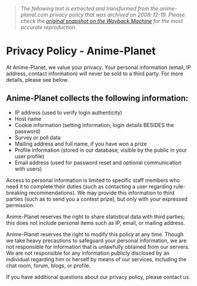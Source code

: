 > *The following text is extracted and transformed from the anime-planet.com privacy policy that was archived on 2008-12-19. Please check the [original snapshot on the Wayback Machine](https://web.archive.org/web/20081219093948id_/http%3A//www.anime-planet.com/privacypolicy.php) for the most accurate reproduction.*

# Privacy Policy - Anime-Planet

At Anime-Planet, we value your privacy. Your personal information (email, IP address, contact information) will never be sold to a third party. For more details, please see below.

## Anime-Planet collects the following information:

  * IP address (used to verify login authenticity)
  * Host name
  * Cookie information (setting information, login details BESIDES the password)
  * Survey or poll data
  * Mailing address and full name, if you have won a prize
  * Profile information (stored in our database; visible by the public in your user profile)
  * Email address (used for password reset and optional communication with users)



Access to personal information is limited to specific staff members who need it to complete their duties (such as contacting a user regarding rule-breaking recommendations). We may provide this information to third parties (such as to send you a contest prize), but only with your expressed permission.

Anime-Planet reserves the right to share statistical data with third parties; this does not include personal items such as IP, email, or mailing address. 

Anime-Planet reserves the right to modify this policy at any time. Though we take heavy precautions to safeguard your personal information, we are not responsible for information that is unlawfully obtained from our servers. We are not responsible for any information publicly disclosed by an individual regarding him or herself by means of our services, including the chat room, forum, blogs, or profile.

If you have additional questions about our privacy policy, please contact us.
